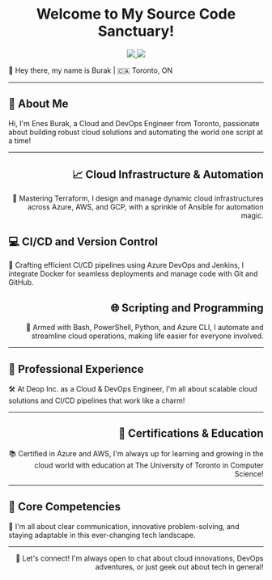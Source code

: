 <h1 align="center">Welcome to My Source Code Sanctuary!</h1>

<p align="center">
  <a href="https://www.linkedin.com/in/brkhero-it/" alt="LinkedIn">
    <img src="https://img.shields.io/badge/-Linkedin-6610F2?style=for-the-badge&logo=Linkedin&logoColor=FFFFFF&link=https://www.linkedin.com/in/devenes" />
  </a>
  <a href="https://medium.com/@enes.burak.kahraman" alt="Medium">
    <img src="https://img.shields.io/badge/-Medium-6610F2?style=for-the-badge&logo=Medium&logoColor=FFFFFF&link=https://devenes.medium.com/" />
  </a>
</p>

<p align="left">👋 Hey there, my name is Burak | 🇨🇦 Toronto, ON</p>

---

<h2 align="left">👋 About Me</h2>
<p align="left">Hi, I'm Enes Burak, a Cloud and DevOps Engineer from Toronto, passionate about building robust cloud solutions and automating the world one script at a time!</p>

---

<h2 align="right">📈 Cloud Infrastructure & Automation</h2>
<p align="right">🚀 Mastering Terraform, I design and manage dynamic cloud infrastructures across Azure, AWS, and GCP, with a sprinkle of Ansible for automation magic.</p>

<h2 align="left">💻 CI/CD and Version Control</h2>
<p align="left">🌟 Crafting efficient CI/CD pipelines using Azure DevOps and Jenkins, I integrate Docker for seamless deployments and manage code with Git and GitHub.</p>

<h2 align="right">🌐 Scripting and Programming</h2>
<p align="right">🔧 Armed with Bash, PowerShell, Python, and Azure CLI, I automate and streamline cloud operations, making life easier for everyone involved.</p>

---

<h2 align="left">🏢 Professional Experience</h2>
<p align="left">🛠️ At Deop Inc. as a Cloud & DevOps Engineer, I'm all about scalable cloud solutions and CI/CD pipelines that work like a charm!</p>

---

<h2 align="right">📜 Certifications & Education</h2>
<p align="right">📚 Certified in Azure and AWS, I'm always up for learning and growing in the cloud world with education at The University of Toronto in Computer Science!</p>

---

<h2 align="left">🌟 Core Competencies</h2>
<p align="left">🤝 I'm all about clear communication, innovative problem-solving, and staying adaptable in this ever-changing tech landscape.</p>

---

<p align="right">🤗 Let's connect! I'm always open to chat about cloud innovations, DevOps adventures, or just geek out about tech in general!</p>
